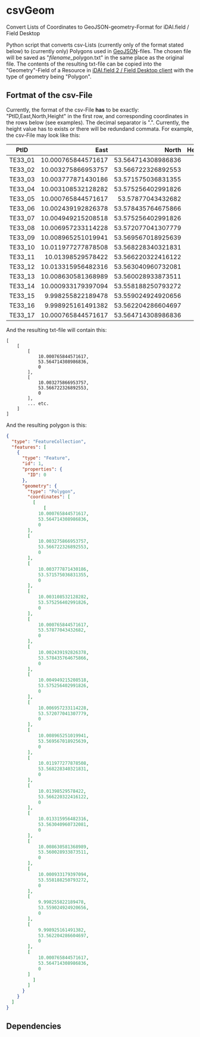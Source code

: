 # csvGeom
Convert Lists of Coordinates to GeoJSON-geometry-Format for iDAI.field / Field Desktop

Python script that converts csv-Lists (currently only of the format stated below) to (currently only) Polygons used in [GeoJSON](https://en.wikipedia.org/wiki/GeoJSON)-files. The chosen file will be saved as "*filename*_polygon.txt" in the same place as the original file. The contents of the resulting txt-file can be copied into the "Geometry"-Field of a Resource in [iDAI.field 2 / Field Desktop client](https://github.com/dainst/idai-field) with the type of geometry being "Polygon".

## Fortmat of the csv-File
Currently, the format of the csv-File **has** to be exactly: "PtID,East,North,Height" in the first row, and corresponding coordinates in the rows below (see examples). The decimal separator is ".". Currently, the height value has to exists or there will be redundand commata. For example, the csv-File may look like this: 

|PtID|East|North|Height|
|----|---:|---:|---:|
|TE33_01|10.000765844571617|53.564714308986836|0|
|TE33_02|10.003275866953757|53.566722326892553|0|
|TE33_03|10.003777871430186|53.571575036831355|0|
|TE33_04|10.003108532128282|53.575256402991826|0|
|TE33_05|10.000765844571617|53.57877043432682|0|
|TE33_06|10.002439192826378|53.578435764675866|0|
|TE33_07|10.004949215208518|53.575256402991826|0|
|TE33_08|10.006957233114228|53.572077041307779|0|
|TE33_09|10.008965251019941|53.569567018925639|0|
|TE33_10|10.011977277878508|53.568228340321831|0|
|TE33_11|10.01398529578422|53.566220322416122|0|
|TE33_12|10.013315956482316|53.563040960732081|0|
|TE33_13|10.008630581368989|53.560028933873511|0|
|TE33_14|10.000933179397094|53.558188250793272|0|
|TE33_15|9.998255822189478|53.559024924920656|0|
|TE33_16|9.998925161491382|53.562204286604697|0|
|TE33_17|10.000765844571617|53.564714308986836|0|

And the resulting txt-file will contain this: 

```
[
    [
        [
            10.000765844571617,
            53.564714308986836,
            0
        ],
        [
            10.003275866953757,
            53.566722326892553,
            0
        ],
        ... etc.
    ]
]
```

And the resulting polygon is this:

```geojson
{
  "type": "FeatureCollection",
  "features": [
    {
      "type": "Feature",
      "id": 1,
      "properties": {
        "ID": 0
      },
      "geometry": {
        "type": "Polygon",
        "coordinates": [
          [
              [
            10.000765844571617,
            53.564714308986836,
            0
        ],
        [
            10.003275866953757,
            53.566722326892553,
            0
        ],
        [
            10.003777871430186,
            53.571575036831355,
            0
        ],
        [
            10.003108532128282,
            53.575256402991826,
            0
        ],
        [
            10.000765844571617,
            53.57877043432682,
            0
        ],
        [
            10.002439192826378,
            53.578435764675866,
            0
        ],
        [
            10.004949215208518,
            53.575256402991826,
            0
        ],
        [
            10.006957233114228,
            53.572077041307779,
            0
        ],
        [
            10.008965251019941,
            53.569567018925639,
            0
        ],
        [
            10.011977277878508,
            53.568228340321831,
            0
        ],
        [
            10.01398529578422,
            53.566220322416122,
            0
        ],
        [
            10.013315956482316,
            53.563040960732081,
            0
        ],
        [
            10.008630581368989,
            53.560028933873511,
            0
        ],
        [
            10.000933179397094,
            53.558188250793272,
            0
        ],
        [
            9.998255822189478,
            53.559024924920656,
            0
        ],
        [
            9.998925161491382,
            53.562204286604697,
            0
        ],
        [
            10.000765844571617,
            53.564714308986836,
            0
        ]
          ]
        ]
      }
    }
  ]
}
```


## Dependencies